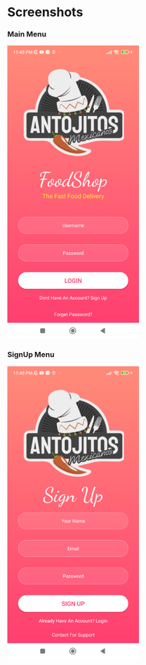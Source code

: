 # Screenshots

### Main Menu

<img src="https://raw.githubusercontent.com/Design-Android/FoodShop/master/screenshots/main.png" width="300">

### SignUp Menu

<img src="https://raw.githubusercontent.com/Design-Android/FoodShop/master/screenshots/sign_up.png" width="300">